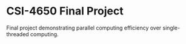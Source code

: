 # CSI-4650 Final Project
 Final project demonstrating parallel computing efficiency over single-threaded computing.
